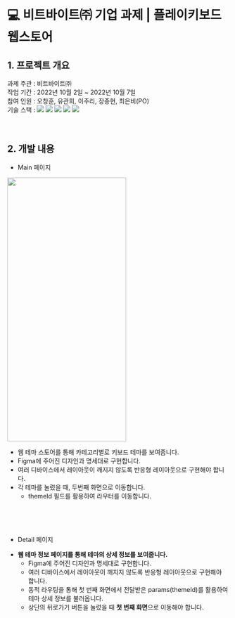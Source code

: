 # 💻 비트바이트㈜ 기업 과제 | 플레이키보드 웹스토어


## 1. 프로젝트 개요
과제 주관 : 비트바이트㈜<br>
작업 기간 : 2022년 10월 2일 ~ 2022년 10월 7일<br />
참여 인원 : 오창훈, 유관희, 이주리, 장종현, 최은비(PO)<br />
기술 스택 : <img src="https://img.shields.io/badge/html5-E34F26?style=for-the-badge&logo=html5&logoColor=white"> <img src="https://img.shields.io/badge/react-61DAFB?style=for-the-badge&logo=react&logoColor=black"> <img src="https://img.shields.io/badge/javascript-F7DF1E?style=for-the-badge&logo=javascript&logoColor=black"> <img src="https://img.shields.io/badge/styled--components-DB7093?style=for-the-badge&logo=styled-components&logoColor=white">  <img src="https://img.shields.io/badge/github-181717?style=for-the-badge&logo=github&logoColor=white"> <br /><br /><br />




## 2. 개발 내용
* Main 페이지 </br>
<img src="https://user-images.githubusercontent.com/105952597/194287782-dde06b61-8a25-4bef-b548-c868ccbd18b6.png" width="270" height="600" />

- 웹 테마 스토어를 통해 카테고리별로 키보드 테마를 보여줍니다.
- Figma에 주어진 디자인과 명세대로 구현합니다.
- 여러 디바이스에서 레이아웃이 깨지지 않도록 반응형 레이아웃으로 구현해야 합니다.
- 각 테마를 눌렀을 때, 두번째 화면으로 이동합니다.
    - themeId 필드를 활용하여 라우터를 이동합니다.
    
</br></br></br>

* Detail 페이지 </br>

- **웹 테마 정보 페이지를 통해 테마의 상세 정보를 보여줍니다.**
    - Figma에 주어진 디자인과 명세대로 구현합니다.
    - 여러 디바이스에서 레이아웃이 깨지지 않도록 반응형 레이아웃으로 구현해야 합니다.
    - 동적 라우팅을 통해 첫 번째 화면에서 전달받은 params(themeId)를 활용하여 테마 상세 정보를 불러옵니다.
    - 상단의 뒤로가기 버튼을 눌렀을 때 **첫 번째 화면**으로 이동해야 합니다.










